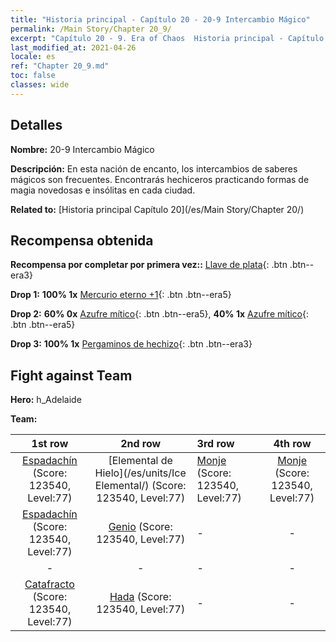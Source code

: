```yaml
---
title: "Historia principal - Capítulo 20 - 20-9 Intercambio Mágico"
permalink: /Main Story/Chapter 20_9/
excerpt: "Capítulo 20 - 9. Era of Chaos  Historia principal - Capítulo 20_9. 20-9 Intercambio Mágico"
last_modified_at: 2021-04-26
locale: es
ref: "Chapter 20_9.md"
toc: false
classes: wide
---
```


## Detalles

 **Nombre:** 20-9 Intercambio Mágico

 **Descripción:** En esta nación de encanto, los intercambios de saberes mágicos son frecuentes. Encontrarás hechiceros practicando formas de magia novedosas e insólitas en cada ciudad.

 **Related to:** [Historia principal Capítulo 20](/es/Main Story/Chapter 20/)

## Recompensa obtenida

 **Recompensa por completar por primera vez::** [Llave de plata](/ItemsES/con_693/){: .btn .btn--era3}

 **Drop 1:** **100% 1x** [Mercurio eterno +1](/ItemsES/mat_70/){: .btn .btn--era5}

 **Drop 2:** **60% 0x** [Azufre mítico](/ItemsES/mat_64/){: .btn .btn--era5}, **40% 1x** [Azufre mítico](/ItemsES/mat_64/){: .btn .btn--era5}

 **Drop 3:** **100% 1x** [Pergaminos de hechizo](/ItemsES/con_694/){: .btn .btn--era3}


## Fight against Team
 **Hero:** h_Adelaide

 **Team:**


  | 1st row | 2nd row | 3rd row | 4th row |
  |:----:|:----:|:----|:----:|
  | [Espadachín](/es/units/Swordsman/) (Score: 123540, Level:77)  | [Elemental de Hielo](/es/units/Ice Elemental/) (Score: 123540, Level:77)  | [Monje](/es/units/Monk/) (Score: 123540, Level:77)  | [Monje](/es/units/Monk/) (Score: 123540, Level:77)  |
  | [Espadachín](/es/units/Swordsman/) (Score: 123540, Level:77)  | [Genio](/es/units/Genie/) (Score: 123540, Level:77)  | - | - |
  | - | - | - | - |
  | [Catafracto](/es/units/Cavalier/) (Score: 123540, Level:77)  | [Hada](/es/units/Sprite/) (Score: 123540, Level:77)  | - | - |


